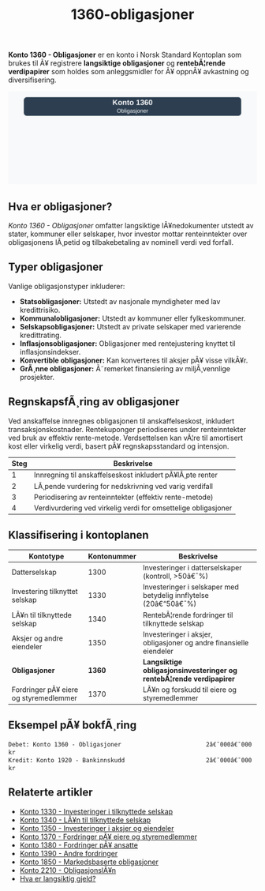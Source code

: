 ﻿---
title: "1360-obligasjoner"
meta_title: "1360-obligasjoner"
meta_description: '**Konto 1360 - Obligasjoner** er en konto i Norsk Standard Kontoplan som brukes til Ã¥ registrere **langsiktige obligasjoner** og **rentebÃ¦rende verdipapirer**...'
slug: 1360-obligasjoner
type: blog
layout: pages/single
---

**Konto 1360 - Obligasjoner** er en konto i Norsk Standard Kontoplan som brukes til Ã¥ registrere **langsiktige obligasjoner** og **rentebÃ¦rende verdipapirer** som holdes som anleggsmidler for Ã¥ oppnÃ¥ avkastning og diversifisering.

![Illustrasjon av konto 1360 Obligasjoner](1360-obligasjoner-image.svg)

## Hva er obligasjoner?

*Konto 1360 - Obligasjoner* omfatter langsiktige lÃ¥nedokumenter utstedt av stater, kommuner eller selskaper, hvor investor mottar renteinntekter over obligasjonens lÃ¸petid og tilbakebetaling av nominell verdi ved forfall.

## Typer obligasjoner

Vanlige obligasjonstyper inkluderer:

* **Statsobligasjoner:** Utstedt av nasjonale myndigheter med lav kredittrisiko.
* **Kommunalobligasjoner:** Utstedt av kommuner eller fylkeskommuner.
* **Selskapsobligasjoner:** Utstedt av private selskaper med varierende kredittrating.
* **Inflasjonsobligasjoner:** Obligasjoner med rentejustering knyttet til inflasjonsindekser.
* **Konvertible obligasjoner:** Kan konverteres til aksjer pÃ¥ visse vilkÃ¥r.
* **GrÃ¸nne obligasjoner:** Ã˜remerket finansiering av miljÃ¸vennlige prosjekter.

## RegnskapsfÃ¸ring av obligasjoner

Ved anskaffelse innregnes obligasjonen til anskaffelseskost, inkludert transaksjonskostnader. Rentekuponger periodiseres under renteinntekter ved bruk av effektiv rente-metode. Verdsettelsen kan vÃ¦re til amortisert kost eller virkelig verdi, basert pÃ¥ regnskapsstandard og intensjon.

| Steg | Beskrivelse |
|------|-------------|
| 1    | Innregning til anskaffelseskost inkludert pÃ¥lÃ¸pte renter |
| 2    | LÃ¸pende vurdering for nedskrivning ved varig verdifall |
| 3    | Periodisering av renteinntekter (effektiv rente-metode) |
| 4    | Verdivurdering ved virkelig verdi for omsettelige obligasjoner |

## Klassifisering i kontoplanen

| Kontotype                           | Kontonummer | Beskrivelse                                                        |
|-------------------------------------|-------------|--------------------------------------------------------------------|
| Datterselskap                       | 1300        | Investeringer i datterselskaper (kontroll, >50â€¯%)                  |
| Investering tilknyttet selskap      | 1330        | Investeringer i selskaper med betydelig innflytelse (20â€“50â€¯%)      |
| LÃ¥n til tilknyttede selskap         | 1340        | RentebÃ¦rende fordringer til tilknyttede selskap                    |
| Aksjer og andre eiendeler           | 1350        | Investeringer i aksjer, obligasjoner og andre finansielle eiendeler|
| **Obligasjoner**                    | **1360**    | **Langsiktige obligasjonsinvesteringer og rentebÃ¦rende verdipapirer** |
| Fordringer pÃ¥ eiere og styremedlemmer | 1370    | LÃ¥n og forskudd til eiere og styremedlemmer                        |

## Eksempel pÃ¥ bokfÃ¸ring

```plaintext
Debet: Konto 1360 - Obligasjoner                        2â€¯000â€¯000 kr
Kredit: Konto 1920 - Bankinnskudd                       2â€¯000â€¯000 kr
```

## Relaterte artikler

* [Konto 1330 - Investeringer i tilknyttede selskap](/blogs/kontoplan/1330-investeringer-i-tilknyttede-selskap "Konto 1330 - Investeringer i tilknyttede selskap")
* [Konto 1340 - LÃ¥n til tilknyttede selskap](/blogs/kontoplan/1340-lan-til-tilknyttede-selskap "Konto 1340 - LÃ¥n til tilknyttede selskap")
* [Konto 1350 - Investeringer i aksjer og eiendeler](/blogs/kontoplan/1350-investeringer-i-aksjer-og-eiendeler "Konto 1350 - Investeringer i aksjer og eiendeler")
* [Konto 1370 - Fordringer pÃ¥ eiere og styremedlemmer](/blogs/kontoplan/1370-fordringer-pa-eiere-og-styremedlemmer "Konto 1370 - Fordringer pÃ¥ eiere og styremedlemmer")
* [Konto 1380 - Fordringer pÃ¥ ansatte](/blogs/kontoplan/1380-fordringer-pa-ansatte "Konto 1380 - Fordringer pÃ¥ ansatte")
* [Konto 1390 - Andre fordringer](/blogs/kontoplan/1390-andre-fordringer "Konto 1390 - Andre fordringer")
* [Konto 1850 - Markedsbaserte obligasjoner](/blogs/kontoplan/1850-markedsbaserte-obligasjoner "Konto 1850 - Markedsbaserte obligasjoner: Guide til markedsbaserte obligasjoner i norsk kontoplan")
* [Konto 2210 - ObligasjonslÃ¥n](/blogs/kontoplan/2210-obligasjonslan "Konto 2210 - ObligasjonslÃ¥n i Norsk Standard Kontoplan")
* [Hva er langsiktig gjeld?](/blogs/regnskap/langsiktig-gjeld "Langsiktig gjeld")
